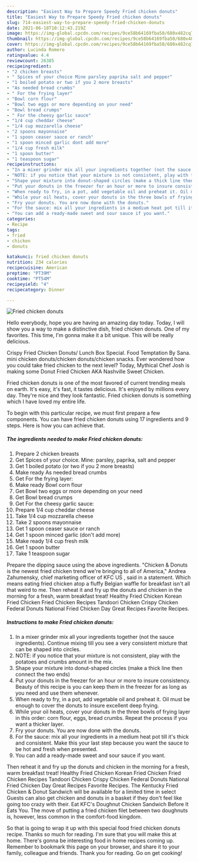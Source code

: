 ```yaml
---
description: "Easiest Way to Prepare Speedy Fried chicken donuts"
title: "Easiest Way to Prepare Speedy Fried chicken donuts"
slug: 714-easiest-way-to-prepare-speedy-fried-chicken-donuts
date: 2021-06-18T10:12:43.219Z
image: https://img-global.cpcdn.com/recipes/9ce58b64169fba50/680x482cq70/fried-chicken-donuts-recipe-main-photo.jpg
thumbnail: https://img-global.cpcdn.com/recipes/9ce58b64169fba50/680x482cq70/fried-chicken-donuts-recipe-main-photo.jpg
cover: https://img-global.cpcdn.com/recipes/9ce58b64169fba50/680x482cq70/fried-chicken-donuts-recipe-main-photo.jpg
author: Lucinda Romero
ratingvalue: 4.4
reviewcount: 26385
recipeingredient:
- "2 chicken breasts"
- " Spices of your choice Mine parsley paprika salt and pepper"
- "1 boiled potato or two if you 2 more breasts"
- "As needed bread crumbs"
- " For the frying layer"
- "Bowl corn flour"
- "Bowl two eggs or more depending on your need"
- "Bowl bread crumps"
- " For the cheesy garlic sauce"
- "1/4 cup cheddar cheese"
- "1/4 cup mozzarella cheese"
- "2 spoons mayonnaise"
- "1 spoon ceaser sauce or ranch"
- "1 spoon minced garlic dont add more"
- "1/4 cup fresh milk"
- "1 spoon butter"
- "1 teaspoon sugar"
recipeinstructions:
- "In a mixer grinder mix all your ingredients together (not the sauce ingredients). Continue mixing till you see a very consistent mixture that can be shaped into circles."
- "NOTE: if you notice that your mixture is not consistent, play with the potatoes and crumbs amount in the mix."
- "Shape your mixture into donut-shaped circles (make a thick line then connect the two ends)"
- "Put your donuts in the freezer for an hour or more to insure consistency. Beauty of this recipe is you can keep them in the freezer for as long as you need and use them whenever."
- "When ready to fry, in a pot, add vegetable oil and preheat it. Oil must be enough to cover the donuts to insure excellent deep frying."
- "While your oil heats, cover your donuts in the three bowls of frying layer in this order: corn flour, eggs, bread crumbs. Repeat the process if you want a thicker layer."
- "Fry your donuts. You are now done with the donuts."
- "For the sauce: mix all your ingredients in a medium heat pot till it&#39;s thick and consistent. Make this your last step because you want the sauce to be hot and fresh when presented."
- "You can add a ready-made sweet and sour sauce if you want."
categories:
- Recipe
tags:
- fried
- chicken
- donuts

katakunci: fried chicken donuts 
nutrition: 234 calories
recipecuisine: American
preptime: "PT39M"
cooktime: "PT54M"
recipeyield: "4"
recipecategory: Dinner

---
```



![Fried chicken donuts](https://img-global.cpcdn.com/recipes/9ce58b64169fba50/680x482cq70/fried-chicken-donuts-recipe-main-photo.jpg)

Hello everybody, hope you are having an amazing day today. Today, I will show you a way to make a distinctive dish, fried chicken donuts. One of my favorites. This time, I'm gonna make it a bit unique. This will be really delicious.

Crispy Fried Chicken Donuts/ Lunch Box Special. Food Temptation By Sana. mini chicken donuts/chicken donuts/chicken snacks. Ever wondered how you could take fried chicken to the next level? Today, Mythical Chef Josh is making some Donut Fried Chicken AKA Nashville Sweet Chicken.

Fried chicken donuts is one of the most favored of current trending meals on earth. It's easy, it's fast, it tastes delicious. It's enjoyed by millions every day. They're nice and they look fantastic. Fried chicken donuts is something which I have loved my entire life.


To begin with this particular recipe, we must first prepare a few components. You can have fried chicken donuts using 17 ingredients and 9 steps. Here is how you can achieve that.

<!--inarticleads1-->

##### The ingredients needed to make Fried chicken donuts:

1. Prepare 2 chicken breasts
1. Get  Spices of your choice. Mine: parsley, paprika, salt and pepper
1. Get 1 boiled potato (or two if you 2 more breasts)
1. Make ready As needed bread crumbs
1. Get  For the frying layer:
1. Make ready Bowl corn flour
1. Get Bowl two eggs or more depending on your need
1. Get Bowl bread crumps
1. Get  For the cheesy garlic sauce:
1. Prepare 1/4 cup cheddar cheese
1. Take 1/4 cup mozzarella cheese
1. Take 2 spoons mayonnaise
1. Get 1 spoon ceaser sauce or ranch
1. Get 1 spoon minced garlic (don&#39;t add more)
1. Make ready 1/4 cup fresh milk
1. Get 1 spoon butter
1. Take 1 teaspoon sugar


Prepare the dipping sauce using the above ingredients. &#34;Chicken &amp; Donuts is the newest fried chicken trend we&#39;re bringing to all of America,&#34; Andrea Zahumensky, chief marketing officer of KFC US , said in a statement. Which means eating fried chicken atop a fluffy Belgian waffle for breakfast isn&#39;t all that weird to me. Then reheat it and fry up the donuts and chicken in the morning for a fresh, warm breakfast treat! Healthy Fried Chicken Korean Fried Chicken Fried Chicken Recipes Tandoori Chicken Crispy Chicken Federal Donuts National Fried Chicken Day Great Recipes Favorite Recipes. 

<!--inarticleads2-->

##### Instructions to make Fried chicken donuts:

1. In a mixer grinder mix all your ingredients together (not the sauce ingredients). Continue mixing till you see a very consistent mixture that can be shaped into circles.
1. NOTE: if you notice that your mixture is not consistent, play with the potatoes and crumbs amount in the mix.
1. Shape your mixture into donut-shaped circles (make a thick line then connect the two ends)
1. Put your donuts in the freezer for an hour or more to insure consistency. Beauty of this recipe is you can keep them in the freezer for as long as you need and use them whenever.
1. When ready to fry, in a pot, add vegetable oil and preheat it. Oil must be enough to cover the donuts to insure excellent deep frying.
1. While your oil heats, cover your donuts in the three bowls of frying layer in this order: corn flour, eggs, bread crumbs. Repeat the process if you want a thicker layer.
1. Fry your donuts. You are now done with the donuts.
1. For the sauce: mix all your ingredients in a medium heat pot till it&#39;s thick and consistent. Make this your last step because you want the sauce to be hot and fresh when presented.
1. You can add a ready-made sweet and sour sauce if you want.


Then reheat it and fry up the donuts and chicken in the morning for a fresh, warm breakfast treat! Healthy Fried Chicken Korean Fried Chicken Fried Chicken Recipes Tandoori Chicken Crispy Chicken Federal Donuts National Fried Chicken Day Great Recipes Favorite Recipes. The Kentucky Fried Chicken &amp; Donut Sandwich will be available for a limited time in select Guests can also get chicken and donuts in a basket if they don&#39;t feel like going too crazy with their. Eat KFC&#39;s Doughnut Chicken Sandwich Before It Eats You. The move of putting a fried chicken filet between two doughnuts is, however, less common in the comfort-food kingdom. 

So that is going to wrap it up with this special food fried chicken donuts recipe. Thanks so much for reading. I'm sure that you will make this at home. There's gonna be interesting food in home recipes coming up. Remember to bookmark this page on your browser, and share it to your family, colleague and friends. Thank you for reading. Go on get cooking!
